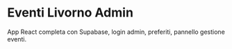 # Eventi Livorno Admin
App React completa con Supabase, login admin, preferiti, pannello gestione eventi.